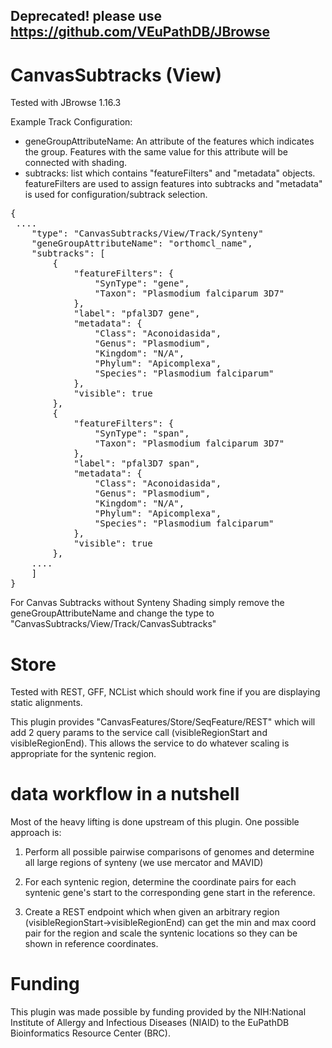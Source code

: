 ## Deprecated!  please use https://github.com/VEuPathDB/JBrowse

# CanvasSubtracks (View)

Tested with JBrowse 1.16.3

Example Track Configuration:
* geneGroupAttributeName:  An attribute of the features which indicates the group.  Features with the same value for this attribute will be connected with shading.
* subtracks:   list which contains "featureFilters" and "metadata" objects.  featureFilters are used to assign features into subtracks and "metadata" is used for configuration/subtrack selection.

<pre>
{
 ....
    "type": "CanvasSubtracks/View/Track/Synteny"
    "geneGroupAttributeName": "orthomcl_name",
    "subtracks": [
        {
            "featureFilters": {
                "SynType": "gene",
                "Taxon": "Plasmodium falciparum 3D7"
            },
            "label": "pfal3D7 gene",
            "metadata": {
                "Class": "Aconoidasida",
                "Genus": "Plasmodium",
                "Kingdom": "N/A",
                "Phylum": "Apicomplexa",
                "Species": "Plasmodium falciparum"
            },
            "visible": true
        },
        {
            "featureFilters": {
                "SynType": "span",
                "Taxon": "Plasmodium falciparum 3D7"
            },
            "label": "pfal3D7 span",
            "metadata": {
                "Class": "Aconoidasida",
                "Genus": "Plasmodium",
                "Kingdom": "N/A",
                "Phylum": "Apicomplexa",
                "Species": "Plasmodium falciparum"
            },
            "visible": true
        }, 
	....
    ]
}
</pre>

For Canvas Subtracks without Synteny Shading simply remove the geneGroupAttributeName and change the type to "CanvasSubtracks/View/Track/CanvasSubtracks"


# Store

Tested with REST, GFF, NCList which should work fine if you are displaying static alignments.

This plugin provides "CanvasFeatures/Store/SeqFeature/REST" which will add 2 query params to the service call (visibleRegionStart and visibleRegionEnd).  This allows the service to do whatever scaling is appropriate for the syntenic region.

# data workflow in a nutshell

Most of the heavy lifting is done upstream of this plugin.  One possible approach is:

1. Perform all possible pairwise comparisons of genomes and determine all large regions of synteny (we use mercator and MAVID)

2. For each syntenic region, determine the coordinate pairs for each syntenic gene's start to the corresponding gene start in the reference.  

3. Create a REST endpoint which when given an arbitrary region (visibleRegionStart->visibleRegionEnd) can get the min and max coord pair for the region and scale the syntenic locations so they can be shown in reference coordinates.

# Funding
This plugin was made possible by funding provided by the NIH:National Institute of Allergy and Infectious Diseases (NIAID) to the EuPathDB Bioinformatics Resource Center (BRC).
